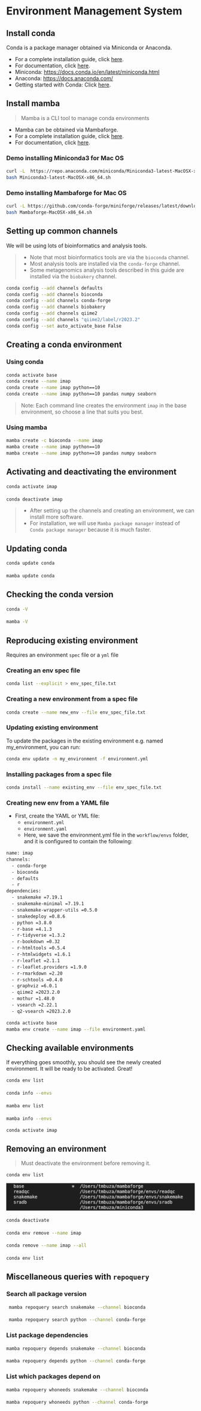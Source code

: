 # Environment Management System

## Install conda
Conda is a package manager obtained via Miniconda or Anaconda.

- For a complete installation guide, click [here](https://conda.io/projects/conda/en/latest/user-guide/install/index.html).
- For documentation, click [here](https://docs.conda.io/en/latest/).
- Miniconda: https://docs.conda.io/en/latest/miniconda.html
- Anaconda: https://docs.anaconda.com/
- Getting started with Conda: Click [here](https://docs.conda.io/projects/conda/en/latest/user-guide/getting-started.html).


## Install mamba
> Mamba is a CLI tool to manage conda environments

- Mamba can be obtained via Mambaforge.
- For a complete installation guide, click [here](https://mamba.readthedocs.io/en/latest/installation.html).
- For documentation, click [here](https://mamba.readthedocs.io/en/latest/user_guide/mamba.html).


### Demo installing Miniconda3 for Mac OS
```bash
curl -L  https://repo.anaconda.com/miniconda/Miniconda3-latest-MacOSX-x86_64.sh -o Miniconda3-latest-MacOSX-x86_64.sh
bash Miniconda3-latest-MacOSX-x86_64.sh
```

### Demo installing Mambaforge for Mac OS
```bash
curl -L https://github.com/conda-forge/miniforge/releases/latest/download/Mambaforge-MacOSX-x86_64.sh -o Mambaforge-MacOSX-x86_64.sh
bash Mambaforge-MacOSX-x86_64.sh
```

## Setting up common channels
We will be using lots of bioinformatics and analysis tools. 

> - Note that most bioinformatics tools are via the `bioconda` channel. 
> - Most analysis tools are installed via the `conda-forge` channel.
> - Some metagenomics analysis tools described in this guide are installed via the `biobakery` channel. 

```bash
conda config --add channels defaults
conda config --add channels bioconda
conda config --add channels conda-forge
conda config --add channels biobakery
conda config --add channels qiime2
conda config --add channels "qiime2/label/r2023.2"
conda config --set auto_activate_base False
```

## Creating a conda environment

### Using conda
```bash
conda activate base
conda create --name imap
conda create --name imap python==10
conda create --name imap python==10 pandas numpy seaborn
```
> Note: Each command line creates the environment `imap` in the base environment, so choose a line that suits you best.

### Using mamba
```bash
mamba create -c bioconda --name imap
mamba create --name imap python==10
mamba create --name imap python==10 pandas numpy seaborn
```

## Activating and deactivating the environment
```bash
conda activate imap

conda deactivate imap
```

> - After setting up the channels and creating an environment, we can install more software. 
> - For installation, we will use `Mamba package manager` instead of `Conda package manager` because it is much faster. 

## Updating conda
```bash
conda update conda

mamba update conda
```

## Checking the conda version
```bash
conda -V

mamba -V
```

## Reproducing existing environment
Requires an environment `spec` file or a `yml` file

### Creating an env spec file
```bash
conda list --explicit > env_spec_file.txt
```

### Creating a new environment from a spec file
```bash
conda create --name new_env --file env_spec_file.txt
```

### Updating existing environment
To update the packages in the existing environment e.g. named my_environment, you can run:
```bash
conda env update -n my_environment -f environment.yml
```

### Installing packages from a spec file
```bash
conda install --name existing_env --file env_spec_file.txt
```

### Creating new env from a YAML file
- First, create the YAML or YML file:
  - `environment.yml`
  - `environment.yaml`
  - Here, we save the environment.yml file in the `workflow/envs` folder, and it is configured to contain the following:

```bash
name: imap
channels:
  - conda-forge
  - bioconda
  - defaults
  - r
dependencies:
  - snakemake =7.19.1
  - snakemake-minimal =7.19.1
  - snakemake-wrapper-utils =0.5.0
  - snakedeploy =0.8.6
  - python =3.8.0
  - r-base =4.1.3
  - r-tidyverse =1.3.2 
  - r-bookdown =0.32
  - r-htmltools =0.5.4 
  - r-htmlwidgets =1.6.1
  - r-leaflet =2.1.1
  - r-leaflet.providers =1.9.0 
  - r-rmarkdown =2.20
  - r-schtools =0.4.0
  - graphviz =6.0.1
  - qiime2 =2023.2.0
  - mothur =1.48.0
  - vsearch =2.22.1
  - q2-vsearch =2023.2.0
```

```bash
conda activate base
mamba env create --name imap --file environment.yaml
```

## Checking available environments
If everything goes smoothly, you should see the newly created environment. It will be ready to be activated. Great!
```bash
conda env list

conda info --envs

mamba env list

mamba info --envs
```

```bash
conda activate imap
```

## Removing an environment
> Must deactivate the environment before removing it.

```bash
conda env list
```
<img src="images/conda_list.png">

```bash
conda deactivate

conda env remove --name imap

conda remove --name imap --all

conda env list
```

## Miscellaneous queries with `repoquery`

### Search all package version
```bash
 mamba repoquery search snakemake --channel bioconda 

 mamba repoquery search python --channel conda-forge 
```

### List package dependencies
```bash
mamba repoquery depends snakemake --channel bioconda

mamba repoquery depends python --channel conda-forge
```

### List which packages depend on
```bash
mamba repoquery whoneeds snakemake --channel bioconda

mamba repoquery whoneeds python --channel conda-forge
```
